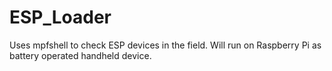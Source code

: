 # ESP_Loader
Uses mpfshell to check ESP devices in the field. Will run on Raspberry Pi as battery operated handheld device.
